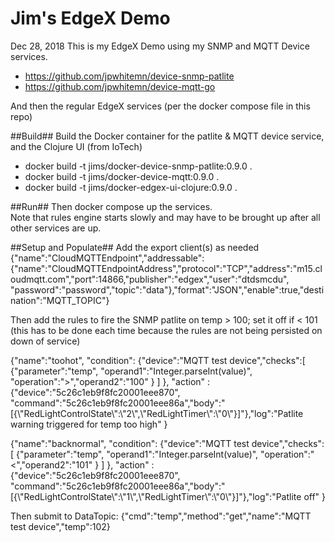 # Jim's EdgeX Demo
Dec 28, 2018
This is my EdgeX Demo using my SNMP and MQTT Device services.

- https://github.com/jpwhitemn/device-snmp-patlite
- https://github.com/jpwhitemn/device-mqtt-go

And then the regular EdgeX services (per the docker compose file in this repo)

##Build##
Build the Docker container for the patlite & MQTT device service, and the Clojure UI (from IoTech)

- docker build -t jims/docker-device-snmp-patlite:0.9.0 .
- docker build -t jims/docker-device-mqtt:0.9.0 .
- docker build -t jims/docker-edgex-ui-clojure:0.9.0 .

##Run##
Then docker compose up the services.  
Note that rules engine starts slowly and may have to be brought up after all other services are up.

##Setup and Populate##
Add the export client(s) as needed
{"name":"CloudMQTTEndpoint","addressable":{"name":"CloudMQTTEndpointAddress","protocol":"TCP","address":"m15.cloudmqtt.com","port":14866,"publisher":"edgex","user":"dtdsmcdu", "password":"password","topic":"data"},"format":"JSON","enable":true,"destination":"MQTT_TOPIC"}

Then add the rules to fire the SNMP patlite on temp > 100; set it off if < 101 (this has to be done each time because the rules are not being persisted on down of service)

{"name":"toohot", "condition": {"device":"MQTT test device","checks":[ {"parameter":"temp", "operand1":"Integer.parseInt(value)", "operation":">","operand2":"100" } ] }, "action" : {"device":"5c26c1eb9f8fc20001eee870", "command":"5c26c1eb9f8fc20001eee86a","body":"[{\\\"RedLightControlState\\\":\\\"2\\\",\\\"RedLightTimer\\\":\\\"0\\\"}]"},"log":"Patlite warning triggered for temp too high" }

{"name":"backnormal", "condition": {"device":"MQTT test device","checks":[ {"parameter":"temp", "operand1":"Integer.parseInt(value)", "operation":"<","operand2":"101" } ] }, "action" : {"device":"5c26c1eb9f8fc20001eee870", "command":"5c26c1eb9f8fc20001eee86a","body":"[{\\\"RedLightControlState\\\":\\\"1\\\",\\\"RedLightTimer\\\":\\\"0\\\"}]"},"log":"Patlite off" }

Then submit to DataTopic: {"cmd":"temp","method":"get","name":"MQTT test device","temp":102}

